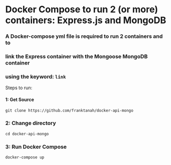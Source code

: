 # Docker Compose to run 2 (or more) containers: Express.js and MongoDB

### A Docker-compose yml file is required to run 2 containers and to
### link the Express container with the Mongoose MongoDB container
### using the keyword: `link`

Steps to run:

#### 1: Get Source

`git clone https://github.com/franktanah/docker-api-mongo`

### 2: Change directory

`cd docker-api-mongo`

### 3: Run Docker Compose

`docker-compose up`  
